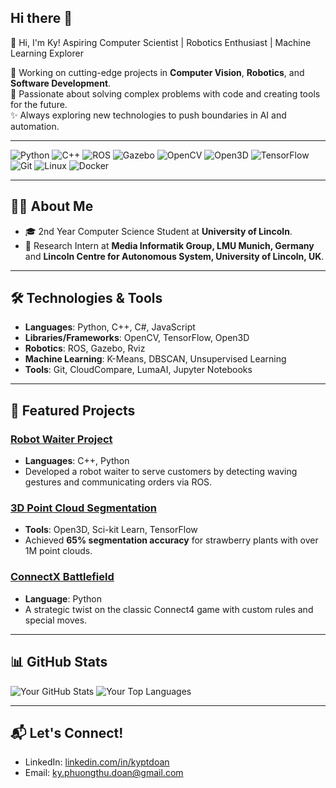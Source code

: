 ## Hi there 👋

👋 Hi, I'm Ky!
Aspiring Computer Scientist | Robotics Enthusiast | Machine Learning Explorer

🔭 Working on cutting-edge projects in **Computer Vision**, **Robotics**, and **Software Development**.  
🌱 Passionate about solving complex problems with code and creating tools for the future.  
✨ Always exploring new technologies to push boundaries in AI and automation.

---

![Python](https://img.shields.io/badge/-Python-3776AB?logo=python&logoColor=white)
![C++](https://img.shields.io/badge/-C++-00599C?logo=c%2B%2B&logoColor=white)
![ROS](https://img.shields.io/badge/-ROS-22314E?logo=ros&logoColor=white)
![Gazebo](https://img.shields.io/badge/-Gazebo-0097A9?logo=gazebo&logoColor=white)
![OpenCV](https://img.shields.io/badge/-OpenCV-5C3EE8?logo=opencv&logoColor=white)
![Open3D](https://img.shields.io/badge/-Open3D-3EA7A1?logo=Open3D&logoColor=white)
![TensorFlow](https://img.shields.io/badge/-TensorFlow-FF6F00?logo=tensorflow&logoColor=white)
![Git](https://img.shields.io/badge/-Git-F05032?logo=git&logoColor=white)
![Linux](https://img.shields.io/badge/-Linux-FCC624?logo=linux&logoColor=black)
![Docker](https://img.shields.io/badge/-Docker-2496ED?logo=docker&logoColor=white)

---

## 👨‍💻 About Me
- 🎓 2nd Year Computer Science Student at **University of Lincoln**.
- 🧪 Research Intern at **Media Informatik Group, LMU Munich, Germany** and **Lincoln Centre for Autonomous System, University of Lincoln, UK**.
---

## 🛠️ Technologies & Tools
- **Languages**: Python, C++, C#, JavaScript  
- **Libraries/Frameworks**: OpenCV, TensorFlow, Open3D  
- **Robotics**: ROS, Gazebo, Rviz  
- **Machine Learning**: K-Means, DBSCAN, Unsupervised Learning  
- **Tools**: Git, CloudCompare, LumaAI, Jupyter Notebooks  

---

## 🚀 Featured Projects

### [Robot Waiter Project](https://github.com/kyptdoan/Robot_waitor_TIAGo)
- **Languages**: C++, Python  
- Developed a robot waiter to serve customers by detecting waving gestures and communicating orders via ROS.

### [3D Point Cloud Segmentation](https://github.com/kyptdoan/3D-Point-Cloud-Automated-Segmentation)
- **Tools**: Open3D, Sci-kit Learn, TensorFlow  
- Achieved **65% segmentation accuracy** for strawberry plants with over 1M point clouds.

### [ConnectX Battlefield](https://github.com/kyptdoan/ConnectX-Battlefield)
- **Language**: Python  
- A strategic twist on the classic Connect4 game with custom rules and special moves.
  
---

## 📊 GitHub Stats
![Your GitHub Stats](https://github-readme-stats.vercel.app/api?username=kyptdoan&show_icons=true&theme=radical)
![Your Top Languages](https://github-readme-stats.vercel.app/api/top-langs/?username=kyptdoan&layout=compact&theme=radical)

---

## 📬 Let's Connect!
- LinkedIn: [linkedin.com/in/kyptdoan](https://linkedin.com/in/kyptdoan)
- Email: ky.phuongthu.doan@gmail.com


